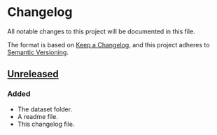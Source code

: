 # Changelog

All notable changes to this project will be documented in this file.

The format is based on [Keep a Changelog](https://keepachangelog.com/en/1.0.0/),
and this project adheres to [Semantic Versioning](https://semver.org/spec/v2.0.0.html).

## [Unreleased]

### Added

- The dataset folder.
- A readme file.
- This changelog file.

[unreleased]: https://github.com/datafoodconsortium/solid-dataset-example

